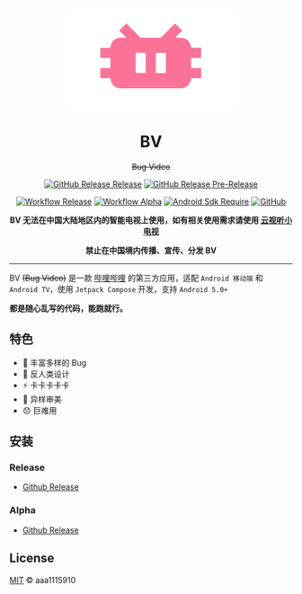 <div align="center">

<img src="app/shared/src/main/res/drawable/ic_banner.webp" style="border-radius: 24px; margin-top: 32px;"/>

# BV

~~Bug Video~~

[![GitHub Release Release](https://img.shields.io/endpoint?url=https%3A%2F%2Fbadge.versions.bv.aaa1115910.dev%2Fgithub%3Fprerelease%3Dfalse)](https://github.com/aaa1115910/bv/releases?q=prerelease%3Afalse)
[![GitHub Release Pre-Release](https://img.shields.io/endpoint?url=https%3A%2F%2Fbadge.versions.bv.aaa1115910.dev%2Fgithub%3Fprerelease%3Dtrue)](https://github.com/aaa1115910/bv/releases?q=prerelease%3Atrue)

[![Workflow Release](https://github.com/aaa1115910/bv/actions/workflows/release.yml/badge.svg)](https://github.com/aaa1115910/bv/actions/workflows/release.yml)
[![Workflow Alpha](https://github.com/aaa1115910/bv/actions/workflows/alpha.yml/badge.svg)](https://github.com/aaa1115910/bv/actions/workflows/alpha.yml)
[![Android Sdk Require](https://img.shields.io/badge/Android-5.0%2B-informational?logo=android)](https://apilevels.com/#:~:text=Jetpack%20Compose%20requires%20a%20minSdk%20of%2021%20or%20higher)
[![GitHub](https://img.shields.io/github/license/aaa1115910/bv)](https://github.com/aaa1115910/bv)

**BV 无法在中国大陆地区内的智能电视上使用，如有相关使用需求请使用 [云视听小电视](https://app.bilibili.com)**

**禁止在中国境内传播、宣传、分发 BV**

</div>

---
BV ~~(Bug Video)~~ 是一款 [哔哩哔哩](https://www.bilibili.com) 的第三方应用，适配 `Android 移动端`
和 `Android TV`，使用 `Jetpack Compose` 开发，支持 `Android 5.0+`

**都是随心乱写的代码，能跑就行。**

## 特色

- :bug: 丰富多样的 Bug
- :children_crossing: 反人类设计
- :zap: 卡卡卡卡卡
- :art: 异样审美
- :disappointed: 巨难用

## 安装

### Release

- [Github Release](https://github.com/aaa1115910/bv/releases?q=prerelease%3Afalse)

### Alpha

- [Github Release](https://github.com/aaa1115910/bv/releases?q=prerelease%3Atrue)

## License

[MIT](LICENSE) © aaa1115910